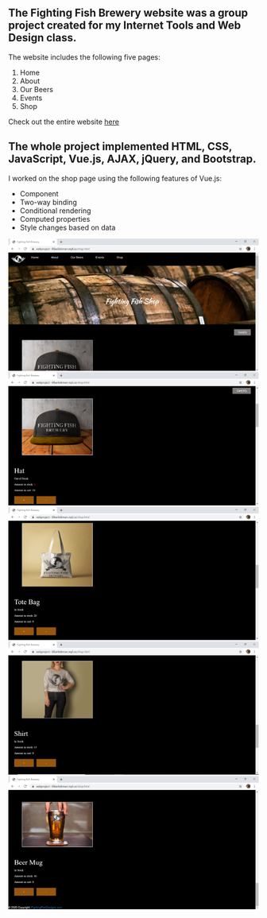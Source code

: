 The Fighting Fish Brewery website was a group project created for my Internet Tools and Web Design class.
------

The website includes the following five pages:
1. Home
1. About
1. Our Beers
1. Events
1. Shop

Check out the entire website [here](https://dnagelcs.github.io/FightingFishBreweryWebsite/)

The whole project implemented HTML, CSS, JavaScript, Vue.js, AJAX, jQuery, and Bootstrap.
--------

I worked on the shop page using the following features of Vue.js:
* Component
* Two-way binding
* Conditional rendering
* Computed properties
* Style changes based on data

![Alt](picture/shopFrame1.png "Shop Page Frame")
![Alt](picture/shopFrame2.png "Shop Page Frame")
![Alt](picture/shopFrame3.png "Shop Page Frame")
![Alt](picture/shopFrame4.png "Shop Page Frame")
![Alt](picture/shopFrame5.png "Shop Page Frame")
